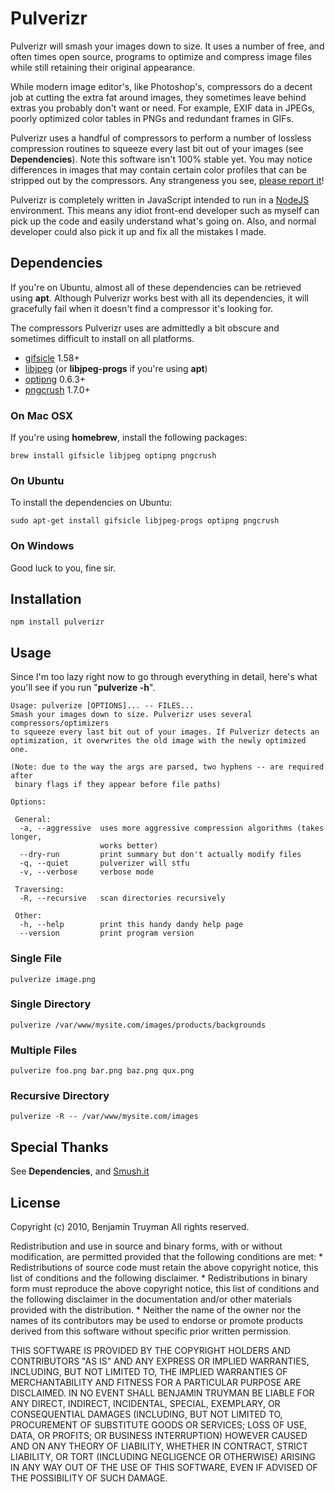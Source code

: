 # Pulverizr

Pulverizr will smash your images down to size. It uses a number of free, and
often times open source, programs to optimize and compress image files while
still retaining their original appearance.

While modern image editor's, like Photoshop's, compressors do a decent job at
cutting the extra fat around images, they sometimes leave behind extras you
probably don't want or need. For example, EXIF data in JPEGs, poorly optimized
color tables in PNGs and redundant frames in GIFs.

Pulverizr uses a handful of compressors to perform a number of lossless
compression routines to squeeze every last bit out of your images (see
**Dependencies**). Note this software isn't 100% stable yet. You may notice
differences in images that may contain certain color profiles that can be
stripped out by the compressors. Any strangeness you see, [please report
it](http://github.com/bentruyman/pulverizr/issues)!

Pulverizr is completely written in JavaScript intended to run in a
[NodeJS](http://nodejs.org/) environment. This means any idiot front-end
developer such as myself can pick up the code and easily understand what's
going on. Also, and normal developer could also pick it up and fix all the
mistakes I made.

## Dependencies

If you're on Ubuntu, almost all of these dependencies can be retrieved using
**apt**. Although Pulverizr works best with all its dependencies, it will
gracefully fail when it doesn't find a compressor it's looking for.

The compressors Pulverizr uses are admittedly a bit obscure and sometimes
difficult to install on all platforms.

* [gifsicle](http://www.lcdf.org/gifsicle/) 1.58+
* [libjpeg](http://www.ijg.org/) (or **libjpeg-progs** if you're using
  **apt**)
* [optipng](http://optipng.sourceforge.net/) 0.6.3+
* [pngcrush](http://pmt.sourceforge.net/pngcrush/) 1.7.0+

### On Mac OSX

If you're using **homebrew**, install the following packages:

    brew install gifsicle libjpeg optipng pngcrush

### On Ubuntu

To install the dependencies on Ubuntu:

    sudo apt-get install gifsicle libjpeg-progs optipng pngcrush

### On Windows

Good luck to you, fine sir.

## Installation

    npm install pulverizr

## Usage

Since I'm too lazy right now to go through everything in detail, here's what
you'll see if you run "**pulverize -h**".

    Usage: pulverize [OPTIONS]... -- FILES...
    Smash your images down to size. Pulverizr uses several compressors/optimizers
    to squeeze every last bit out of your images. If Pulverizr detects an
    optimization, it overwrites the old image with the newly optimized one.

    (Note: due to the way the args are parsed, two hyphens -- are required after
     binary flags if they appear before file paths)

    Options:

     General:
      -a, --aggressive	uses more aggressive compression algorithms (takes longer, 
    					works better)
      --dry-run			print summary but don't actually modify files
      -q, --quiet		pulverizer will stfu
      -v, --verbose		verbose mode

     Traversing:
      -R, --recursive	scan directories recursively

     Other:
      -h, --help		print this handy dandy help page
      --version			print program version

### Single File

    pulverize image.png
    
### Single Directory

    pulverize /var/www/mysite.com/images/products/backgrounds

### Multiple Files

    pulverize foo.png bar.png baz.png qux.png

### Recursive Directory

    pulverize -R -- /var/www/mysite.com/images

## Special Thanks

See **Dependencies**, and [Smush.it](http://smush.it)

## License

Copyright (c) 2010, Benjamin Truyman
All rights reserved.

Redistribution and use in source and binary forms, with or without
modification, are permitted provided that the following conditions are met:
    * Redistributions of source code must retain the above copyright
      notice, this list of conditions and the following disclaimer.
    * Redistributions in binary form must reproduce the above copyright
      notice, this list of conditions and the following disclaimer in the
      documentation and/or other materials provided with the distribution.
    * Neither the name of the owner nor the names of its contributors may be
      used to endorse or promote products derived from this software without
      specific prior written permission.

THIS SOFTWARE IS PROVIDED BY THE COPYRIGHT HOLDERS AND CONTRIBUTORS "AS IS" AND
ANY EXPRESS OR IMPLIED WARRANTIES, INCLUDING, BUT NOT LIMITED TO, THE IMPLIED
WARRANTIES OF MERCHANTABILITY AND FITNESS FOR A PARTICULAR PURPOSE ARE
DISCLAIMED. IN NO EVENT SHALL BENJAMIN TRUYMAN BE LIABLE FOR ANY
DIRECT, INDIRECT, INCIDENTAL, SPECIAL, EXEMPLARY, OR CONSEQUENTIAL DAMAGES
(INCLUDING, BUT NOT LIMITED TO, PROCUREMENT OF SUBSTITUTE GOODS OR SERVICES;
LOSS OF USE, DATA, OR PROFITS; OR BUSINESS INTERRUPTION) HOWEVER CAUSED AND
ON ANY THEORY OF LIABILITY, WHETHER IN CONTRACT, STRICT LIABILITY, OR TORT
(INCLUDING NEGLIGENCE OR OTHERWISE) ARISING IN ANY WAY OUT OF THE USE OF THIS
SOFTWARE, EVEN IF ADVISED OF THE POSSIBILITY OF SUCH DAMAGE.
